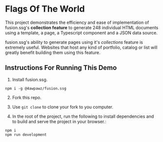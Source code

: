 # Flags Of The World

This project demonstrates the efficiency and ease of implementation of fusion.ssg's __collection feature__ to generate 248 individual HTML documents using a template, a page, a Typescript component and a JSON data source.

fusion.ssg's ability to generate pages using it's _collections_ feature is extremely useful. Websites that host any kind of portfolio, catalog or list will greatly benefit building them using this feature.

## Instructions For Running This Demo

1. Install fusion.ssg.
```shell
npm i -g @4awpawz/fusion.ssg
```

2. Fork this repo.

3. Use `git clone` to clone your fork to you computer.

4. In the root of the project, run the following to install dependencies and to build and serve the project in your browser.:
```shell
npm i
npm run development
```

